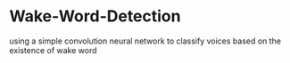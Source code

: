 # Wake-Word-Detection
using a simple convolution neural network to classify voices based on the existence of wake word
